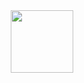 <div id="header" align="center">
  <img src="https://media.giphy.com/media/v1.Y2lkPTc5MGI3NjExZHFnbHczY2U4NWlzdTEwbDJ5NXBnM2Zqazlma3R1em9xNG90OHZxNSZlcD12MV9pbnRlcm5hbF9naWZfYnlfaWQmY3Q9cw/gjrYDwbjnK8x36xZIO/giphy.gif" width="100"/>
</div>
